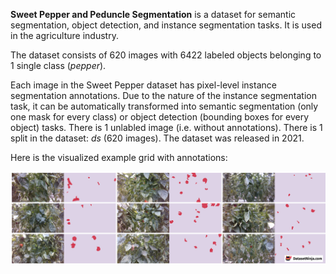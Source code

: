 **Sweet Pepper and Peduncle Segmentation** is a dataset for semantic segmentation, object detection, and instance segmentation tasks. It is used in the agriculture industry.

The dataset consists of 620 images with 6422 labeled objects belonging to 1 single class (*pepper*).

Each image in the Sweet Pepper dataset has pixel-level instance segmentation annotations. Due to the nature of the instance segmentation task, it can be automatically transformed into semantic segmentation (only one mask for every class) or object detection (bounding boxes for every object) tasks. There is 1 unlabled image (i.e. without annotations). There is 1 split in the dataset: *ds* (620 images). The dataset was released in 2021.

Here is the visualized example grid with annotations:

<img src="https://github.com/dataset-ninja/sweet-pepper/raw/main/visualizations/side_annotations_grid.png">
